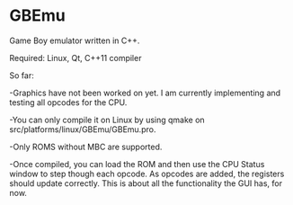 GBEmu
=====

Game Boy emulator written in C++.  

Required: Linux, Qt, C++11 compiler

So far:

-Graphics have not been worked on yet.  I am currently implementing and testing all opcodes for the CPU.

-You can only compile it on Linux by using qmake on src/platforms/linux/GBEmu/GBEmu.pro.

-Only ROMS without MBC are supported.

-Once compiled, you can load the ROM and then use the CPU Status window to step though each opcode. As opcodes are added, 
    the registers should update correctly.  This is about all the functionality the GUI has, for now.

